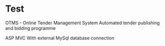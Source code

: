 # Test

OTMS - Online Tender Management System 
Automated tender publishing and bidding programme

ASP MVC 
With external MySql database connection

